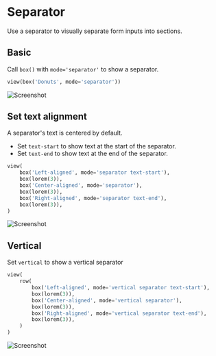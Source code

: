# Separator

Use a separator to visually separate form inputs into sections.

## Basic

Call `box()` with `mode='separator'` to show a separator.


```py
view(box('Donuts', mode='separator'))
```


![Screenshot](assets/screenshots/separator_basic.png)


## Set text alignment

A separator's text is centered by default.

- Set `text-start` to show text at the start of the separator.
- Set `text-end` to show text at the end of the separator.


```py
view(
    box('Left-aligned', mode='separator text-start'),
    box(lorem(3)),
    box('Center-aligned', mode='separator'),
    box(lorem(3)),
    box('Right-aligned', mode='separator text-end'),
    box(lorem(3)),
)
```


![Screenshot](assets/screenshots/separator_align.png)


## Vertical

Set `vertical` to show a vertical separator


```py
view(
    row(
        box('Left-aligned', mode='vertical separator text-start'),
        box(lorem(3)),
        box('Center-aligned', mode='vertical separator'),
        box(lorem(3)),
        box('Right-aligned', mode='vertical separator text-end'),
        box(lorem(3)),
    )
)
```


![Screenshot](assets/screenshots/separator_vertical.png)
